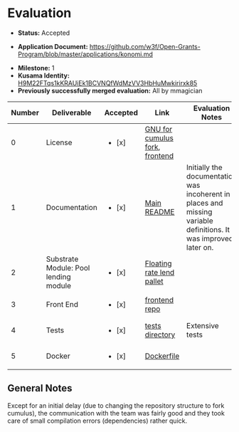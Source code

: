 # Evaluation

- **Status:** Accepted

* **Application Document:** https://github.com/w3f/Open-Grants-Program/blob/master/applications/konomi.md

- **Milestone:** 1
- **Kusama Identity:** [H9M22FTqs1kKRAUiEk1BCVNQfWdMzVV3HbHuMwkirirxk85](https://polkascan.io/pre/kusama/account/H9M22FTqs1kKRAUiEk1BCVNQfWdMzVV3HbHuMwkirirxk85)
- **Previously successfully merged evaluation:** All by mmagician

| Number | Deliverable                           | Accepted               | Link                                                                                                                                                                    | Evaluation Notes                                                                                                 |
| ------ | ------------------------------------- | ---------------------- | ----------------------------------------------------------------------------------------------------------------------------------------------------------------------- | ---------------------------------------------------------------------------------------------------------------- |
| 0      | License                               | <ul><li>[x] </li></ul> | [GNU for cumulus fork](https://github.com/konomi-network/cumulus/blob/develop/LICENSE), [frontend](https://github.com/konomi-network/lending-demo/blob/develop/LICENSE) |                                                                                                                  |
| 1      | Documentation                         | <ul><li>[x] </li></ul> | [Main README](https://github.com/konomi-network/cumulus/blob/develop/README.md)                                                                                         | Initially the documentation was incoherent in places and missing variable definitions. It was improved later on. |
| 2      | Substrate Module: Pool lending module | <ul><li>[x] </li></ul> | [Floating rate lend pallet](https://github.com/konomi-network/cumulus/tree/develop/polkadot-parachains/pallets/floating-rate-lend)                                      |                                                                                                                  |
| 3      | Front End                             | <ul><li>[x] </li></ul> | [frontend repo](https://github.com/konomi-network/lending-demo)                                                                                                         |                                                                                                                  |
| 4      | Tests                                 | <ul><li>[x] </li></ul> | [tests directory](https://github.com/konomi-network/cumulus/tree/develop/polkadot-parachains/pallets/floating-rate-lend/src/tests)                                      | Extensive tests                                                                                                  |
| 5      | Docker                                | <ul><li>[x] </li></ul> | [Dockerfile](https://github.com/konomi-network/cumulus/blob/develop/Dockerfile)                                                                                         |                                                                                                                  |

## General Notes

Except for an initial delay (due to changing the repository structure to fork cumulus), the communication with the team was fairly good and they took care of small compilation errors (dependencies) rather quick.
